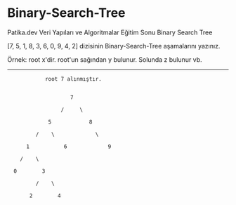 # Binary-Search-Tree
Patika.dev Veri Yapıları ve Algoritmalar Eğitim Sonu Binary Search Tree



[7, 5, 1, 8, 3, 6, 0, 9, 4, 2] dizisinin Binary-Search-Tree aşamalarını yazınız.

Örnek: root x'dir. root'un sağından y bulunur. Solunda z bulunur vb.


-------------------------------------------------------------------

                root 7 alınmıştır.


	                    7

	                 /     \
	                       
                 5            8
            
             /    \             \

          1           6             9

        /    \                              
          
      0        3                     

             /    \

           2        4
